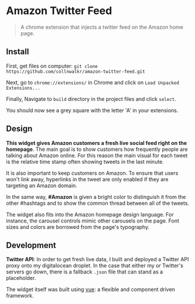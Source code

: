 # Amazon Twitter Feed
> A chrome extension that injects a twitter feed on the Amazon home page.

## Install

First, get files on computer:
`git clone https://github.com/collnwalkr/amazon-twitter-feed.git` 

Next, go to `chrome://extensions/` in Chrome and click on `Load Unpacked Extensions...`

Finally, Navigate to `build` directory in the project files and click `select`.

You should now see a grey square with the letter 'A' in your extensions. 

## Design

**This widget gives Amazon customers a fresh live social feed right on the homepage**. The main goal is to show customers how frequently people are talking about Amazon online. For this reason the main visual for each tweet is the relative time stamp often showing tweets in the last minute.

It is also important to keep customers on Amazon. To ensure that users won't link away, hyperlinks in the tweet are only enabled if they are targeting an Amazon domain. 

In the same way, **\#Amazon** is given a bright color to distinguish it from the other \#hashtags and to show the common thread between all of the tweets.

The widget also fits into the Amazon homepage design language. For instance, the carousel controls mimic other carousels on the page. Font sizes and colors are borrowed from the page's typography. 

## Development

**Twitter API**: In order to get fresh live data, I built and deployed a Twitter API proxy onto my digitalocean droplet. In the case that either my or Twitter's servers go down, there is a fallback `.json` file that can stand as a placeholder.

The widget itself was built using [vue](https://vuex.vuejs.org/): a flexible and component driven framework.
